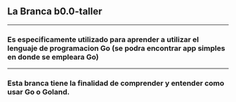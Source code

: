 ## La Branca b0.0-taller 
---
### Es especificamente utilizado para aprender a utilizar el lenguaje de programacion Go (se podra encontrar app simples en donde se empleara Go) 
---
### Esta branca tiene la finalidad de comprender y entender como usar Go o Goland.